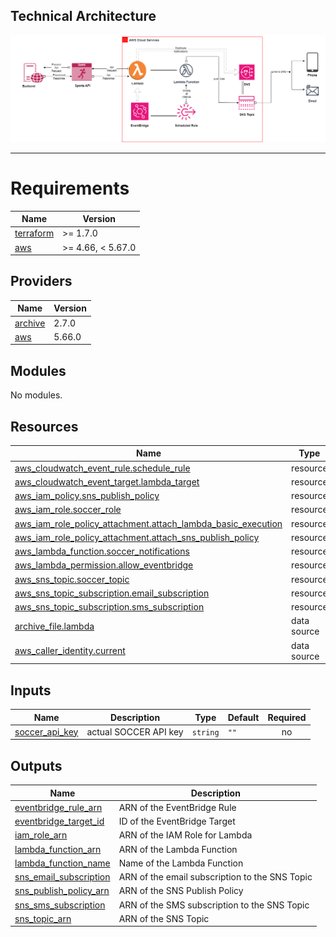 ## **Technical Architecture**
![Technical-Architecture](img/arc.png)

---

# Requirements

| Name | Version |
|------|---------|
| <a name="requirement_terraform"></a> [terraform](#requirement\_terraform) | >= 1.7.0 |
| <a name="requirement_aws"></a> [aws](#requirement\_aws) | >= 4.66, < 5.67.0 |

## Providers

| Name | Version |
|------|---------|
| <a name="provider_archive"></a> [archive](#provider\_archive) | 2.7.0 |
| <a name="provider_aws"></a> [aws](#provider\_aws) | 5.66.0 |

## Modules

No modules.

## Resources

| Name | Type |
|------|------|
| [aws_cloudwatch_event_rule.schedule_rule](https://registry.terraform.io/providers/hashicorp/aws/latest/docs/resources/cloudwatch_event_rule) | resource |
| [aws_cloudwatch_event_target.lambda_target](https://registry.terraform.io/providers/hashicorp/aws/latest/docs/resources/cloudwatch_event_target) | resource |
| [aws_iam_policy.sns_publish_policy](https://registry.terraform.io/providers/hashicorp/aws/latest/docs/resources/iam_policy) | resource |
| [aws_iam_role.soccer_role](https://registry.terraform.io/providers/hashicorp/aws/latest/docs/resources/iam_role) | resource |
| [aws_iam_role_policy_attachment.attach_lambda_basic_execution](https://registry.terraform.io/providers/hashicorp/aws/latest/docs/resources/iam_role_policy_attachment) | resource |
| [aws_iam_role_policy_attachment.attach_sns_publish_policy](https://registry.terraform.io/providers/hashicorp/aws/latest/docs/resources/iam_role_policy_attachment) | resource |
| [aws_lambda_function.soccer_notifications](https://registry.terraform.io/providers/hashicorp/aws/latest/docs/resources/lambda_function) | resource |
| [aws_lambda_permission.allow_eventbridge](https://registry.terraform.io/providers/hashicorp/aws/latest/docs/resources/lambda_permission) | resource |
| [aws_sns_topic.soccer_topic](https://registry.terraform.io/providers/hashicorp/aws/latest/docs/resources/sns_topic) | resource |
| [aws_sns_topic_subscription.email_subscription](https://registry.terraform.io/providers/hashicorp/aws/latest/docs/resources/sns_topic_subscription) | resource |
| [aws_sns_topic_subscription.sms_subscription](https://registry.terraform.io/providers/hashicorp/aws/latest/docs/resources/sns_topic_subscription) | resource |
| [archive_file.lambda](https://registry.terraform.io/providers/hashicorp/archive/latest/docs/data-sources/file) | data source |
| [aws_caller_identity.current](https://registry.terraform.io/providers/hashicorp/aws/latest/docs/data-sources/caller_identity) | data source |

## Inputs

| Name | Description | Type | Default | Required |
|------|-------------|------|---------|:--------:|
| <a name="input_soccer_api_key"></a> [soccer\_api\_key](#input\_soccer\_api\_key) | actual SOCCER API key | `string` | `""` | no |

## Outputs

| Name | Description |
|------|-------------|
| <a name="output_eventbridge_rule_arn"></a> [eventbridge\_rule\_arn](#output\_eventbridge\_rule\_arn) | ARN of the EventBridge Rule |
| <a name="output_eventbridge_target_id"></a> [eventbridge\_target\_id](#output\_eventbridge\_target\_id) | ID of the EventBridge Target |
| <a name="output_iam_role_arn"></a> [iam\_role\_arn](#output\_iam\_role\_arn) | ARN of the IAM Role for Lambda |
| <a name="output_lambda_function_arn"></a> [lambda\_function\_arn](#output\_lambda\_function\_arn) | ARN of the Lambda Function |
| <a name="output_lambda_function_name"></a> [lambda\_function\_name](#output\_lambda\_function\_name) | Name of the Lambda Function |
| <a name="output_sns_email_subscription"></a> [sns\_email\_subscription](#output\_sns\_email\_subscription) | ARN of the email subscription to the SNS Topic |
| <a name="output_sns_publish_policy_arn"></a> [sns\_publish\_policy\_arn](#output\_sns\_publish\_policy\_arn) | ARN of the SNS Publish Policy |
| <a name="output_sns_sms_subscription"></a> [sns\_sms\_subscription](#output\_sns\_sms\_subscription) | ARN of the SMS subscription to the SNS Topic |
| <a name="output_sns_topic_arn"></a> [sns\_topic\_arn](#output\_sns\_topic\_arn) | ARN of the SNS Topic |
